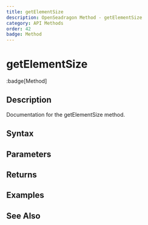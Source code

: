 ```yaml
---
title: getElementSize
description: OpenSeadragon Method - getElementSize
category: API Methods
order: 42
badge: Method
---
```


# getElementSize

:badge[Method]

## Description

Documentation for the getElementSize method.

## Syntax

## Parameters

## Returns

## Examples

## See Also
